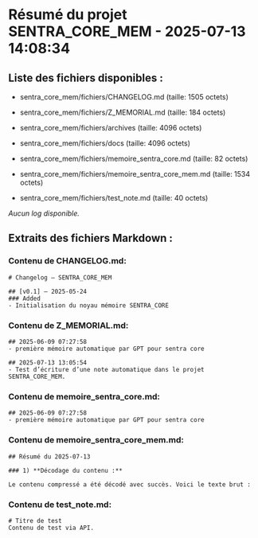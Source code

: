 # Résumé du projet SENTRA_CORE_MEM - 2025-07-13 14:08:34

## Liste des fichiers disponibles :

- sentra_core_mem/fichiers/CHANGELOG.md (taille: 1505 octets)

- sentra_core_mem/fichiers/Z_MEMORIAL.md (taille: 184 octets)

- sentra_core_mem/fichiers/archives (taille: 4096 octets)

- sentra_core_mem/fichiers/docs (taille: 4096 octets)

- sentra_core_mem/fichiers/memoire_sentra_core.md (taille: 82 octets)

- sentra_core_mem/fichiers/memoire_sentra_core_mem.md (taille: 1534 octets)

- sentra_core_mem/fichiers/test_note.md (taille: 40 octets)


_Aucun log disponible._

## Extraits des fichiers Markdown :

### Contenu de CHANGELOG.md:
```
# Changelog – SENTRA_CORE_MEM

## [v0.1] – 2025-05-24
### Added
- Initialisation du noyau mémoire SENTRA_CORE
```

### Contenu de Z_MEMORIAL.md:
```
## 2025-06-09 07:27:58
- première mémoire automatique par GPT pour sentra core

## 2025-07-13 13:05:54
- Test d’écriture d’une note automatique dans le projet SENTRA_CORE_MEM.
```

### Contenu de memoire_sentra_core.md:
```
## 2025-06-09 07:27:58
- première mémoire automatique par GPT pour sentra core

```

### Contenu de memoire_sentra_core_mem.md:
```
## Résumé du 2025-07-13

### 1) **Décodage du contenu :**

Le contenu compressé a été décodé avec succès. Voici le texte brut :
```

### Contenu de test_note.md:
```
# Titre de test
Contenu de test via API.
```
